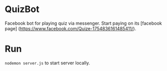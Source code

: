 # QuizBot

Facebook bot for playing quiz via messenger.
Start paying on its [facebook page] (https://www.facebook.com/Quize-1754836161485411/).

# Run
`nodemon server.js` to start server locally.
